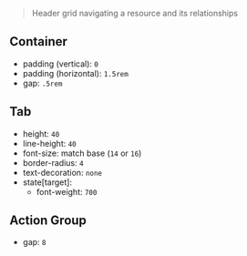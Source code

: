 > Header grid navigating a resource and its relationships

## Container

- padding (vertical): `0`
- padding (horizontal): `1.5rem`
- gap: `.5rem`

## Tab

- height: `40`
- line-height: `40`
- font-size: match base (`14` or `16`)
- border-radius: `4`
- text-decoration: `none`
- state[target]:
  - font-weight: `700`

## Action Group

- gap: `8`
